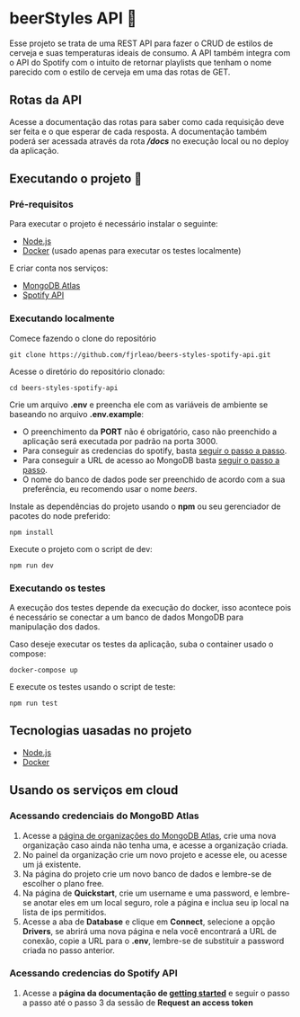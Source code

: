 # beerStyles API 🍺

Esse projeto se trata de uma REST API para fazer o CRUD de estilos de cerveja e suas temperaturas ideais de consumo. A API também integra com o API do Spotify com o intuito de retornar playlists que tenham o nome parecido com o estilo de cerveja em uma das rotas de GET.

## Rotas da API

Acesse a documentação das rotas para saber como cada requisição deve ser feita e o que esperar de cada resposta. A documentação também poderá ser acessada através da rota **_/docs_** no execução local ou no deploy da aplicação.

## Executando o projeto 🚀

### Pré-requisitos

Para executar o projeto é necessário instalar o seguinte:

- [Node.js](https://nodejs.org/en)
- [Docker](https://www.docker.com/) (usado apenas para executar os testes localmente)

E criar conta nos serviços:

- [MongoDB Atlas](https://www.mongodb.com/cloud/atlas/register)
- [Spotify API](https://developer.spotify.com/)

### Executando localmente

Comece fazendo o clone do repositório

```
git clone https://github.com/fjrleao/beers-styles-spotify-api.git
```

Acesse o diretório do repositório clonado:

```
cd beers-styles-spotify-api
```

Crie um arquivo **.env** e preencha ele com as variáveis de ambiente se baseando no arquivo **.env.example**:

- O preenchimento da **PORT** não é obrigatório, caso não preenchido a aplicação será executada por padrão na porta 3000.
- Para conseguir as credencias do spotify, basta [seguir o passo a passo](#spotifyapi).
- Para conseguir a URL de acesso ao MongoDB basta [seguir o passo a passo](#mongodb).
- O nome do banco de dados pode ser preenchido de acordo com a sua preferência, eu recomendo usar o nome _beers_.

Instale as dependências do projeto usando o **npm** ou seu gerenciador de pacotes do node preferido:

```
npm install
```

Execute o projeto com o script de dev:

```
npm run dev
```

### Executando os testes

A execução dos testes depende da execução do docker, isso acontece pois é necessário se conectar a um banco de dados MongoDB para manipulação dos dados.

Caso deseje executar os testes da aplicação, suba o container usado o compose:

```
docker-compose up
```

E execute os testes usando o script de teste:

```
npm run test
```

## Tecnologias uasadas no projeto

- [Node.js](https://nodejs.org/en)
- [Docker](https://www.docker.com/)

## Usando os serviços em cloud

### <a name="mongodb"></a>Acessando credenciais do MongoBD Atlas

1. Acesse a [página de organizações do MongoDB Atlas](https://cloud.mongodb.com/v2#/preferences/organizations), crie uma nova organização caso ainda não tenha uma, e acesse a organização criada.
2. No painel da organização crie um novo projeto e acesse ele, ou acesse um já existente.
3. Na página do projeto crie um novo banco de dados e lembre-se de escolher o plano free.
4. Na página de **Quickstart**, crie um username e uma password, e lembre-se anotar eles em um local seguro, role a página e inclua seu ip local na lista de ips permitidos.
5. Acesse a aba de **Database** e clique em **Connect**, selecione a opção **Drivers**, se abrirá uma nova página e nela você encontrará a URL de conexão, copie a URL para o **.env**, lembre-se de substituir a password criada no passo anterior.

### <a name="spotifyapi"></a>Acessando credencias do Spotify API

1. Acesse a **página da documentação de [getting started](https://developer.spotify.com/documentation/web-api/tutorials/getting-started)** e seguir o passo a passo até o passo 3 da sessão de **Request an access token**
